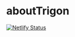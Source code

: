 # aboutTrigon
[![Netlify Status](https://api.netlify.com/api/v1/badges/5913eb63-571e-43c3-b318-3a36dae866db/deploy-status)](https://app.netlify.com/sites/about-trigon/deploys)
